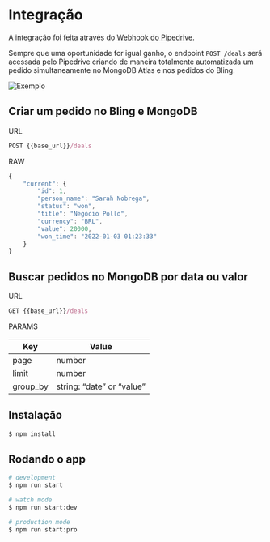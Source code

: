 # Integração

A integração foi feita através  do [Webhook do Pipedrive](https://support.pipedrive.com/pt/article/webhooks).

Sempre que uma oportunidade for igual ganho, o endpoint `POST /deals` será acessada pelo Pipedrive criando de maneira totalmente automatizada um pedido simultaneamente no MongoDB Atlas e nos pedidos do Bling. 

![Exemplo](https://s3.us-west-2.amazonaws.com/secure.notion-static.com/a5692749-b89f-43dd-9207-a82c7f934d27/Experimentador_Flowchart.jpg?X-Amz-Algorithm=AWS4-HMAC-SHA256&X-Amz-Content-Sha256=UNSIGNED-PAYLOAD&X-Amz-Credential=AKIAT73L2G45EIPT3X45%2F20220107%2Fus-west-2%2Fs3%2Faws4_request&X-Amz-Date=20220107T214034Z&X-Amz-Expires=86400&X-Amz-Signature=30c8b473293e68a9808976dd8989f17a34f3f90dc1e0c06ef50fd65a457289fb&X-Amz-SignedHeaders=host&response-content-disposition=filename%20%3D%22Experimentador%2520Flowchart.jpg%22&x-id=GetObject)

## Criar um pedido no Bling e MongoDB

URL

```jsx
POST {{base_url}}/deals
```

RAW

```jsx
{
    "current": {
        "id": 1,
        "person_name": "Sarah Nobrega",
        "status": "won",
        "title": "Negócio Pollo",
        "currency": "BRL",
        "value": 20000,
        "won_time": "2022-01-03 01:23:33"
    }
}
```

## Buscar pedidos no MongoDB por data ou valor

URL

```jsx
GET {{base_url}}/deals
```

PARAMS

| Key | Value |
| --- | --- |
| page | number |
| limit | number |
| group_by | string: “date” or “value” |

## **Instalação**

```bash
$ npm install
```

## **Rodando o app**

```bash
# development
$ npm run start

# watch mode
$ npm run start:dev

# production mode
$ npm run start:pro
```
